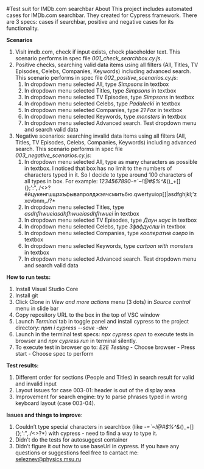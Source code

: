 #Test suit for IMDb.com searchbar
About
This project includes automated cases for IMDb.com searchbar. They created for Cypress framework. There are 3 specs: cases if searchbar, positive and negative cases for its functionality.

**Scenarios**
1. Visit imdb.com, check if input exists, check placeholder text. This scenario performs in spec file *001_check_searchbox.cy.js*.
2. Positive checks, searching valid data items using all filters (All, Titles, TV Episodes, Celebs, Companies, Keywords) including advanced search. This scenario performs in spec file *002_positive_scenarios.cy.js*:
    1. In dropdown menu selected All, type *Simpsons* in textbox
    2. In dropdown menu selected Titles, type *Simpsons* in textbox
    3. In dropdown menu selected TV Episodes, type *Simpsons* in textbox
    4. In dropdown menu selected Celebs, type *Padalecki* in textbox
    5. In dropdown menu selected Companies, type *21 Fox* in textbox
    6. In dropdown menu selected Keywords, type *monsters* in textbox
    7. In dropdown menu selected Advanced search. Test dropdown menu and search valid data
3. Negative scenarios: searching invalid data items using all filters (All, Titles, TV Episodes, Celebs, Companies, Keywords) including advanced search. This scenario performs in spec file *003_negative_scenarios.cy.js*:
    1. In dropdown menu selected All, type as many characters as possible in textbox. I noticed that box has no  limit to the numbers of characters typed in it. So I decide to type around 100 characters of all types in box. For example: *1234567890-=`~!@#$%^&*()_+[]{};':",./<>?ёйцукенгшщзхъфывапролджэячсмитьбю.qwertyuiop[]\|asdfghjkl;’zxcvbnm,./?*
    2. In dropdown menu selected Titles, type *asdhfhwueiasdhfhwueiasdhfhwuei* in textbox
    3. In dropdown menu selected TV Episodes, type  *Даун хаус* in textbox
    4. In dropdown menu selected Celebs, type *Зфвфдуслш* in textbox
    5. In dropdown menu selected Companies, type *кооператив озеро* in textbox
    6. In dropdown menu selected Keywords, type *cartoon with monsters* in textbox
    7. In dropdown menu selected Advanced search. Test dropdown menu and search valid data

**How to run tests:**

1. Install Visual Studio Core
2. Install git
3. Click Clone in *View and more actions* menu (3 dots) in *Source control* menu in slide bar
4. Copy repository URL to the box in the top of VSC window
5. Launch *Terminal* tab in toggle panel and install cypress to the project directory: *npm i cypress --save -dev*
6. Launch in the terminal test specs: *npx cypress open* to execute tests in browser and *npx cypress run* in terminal silently.
7. To execute test in browser go to: *E2E Testing* - Choose browser - Press start - Choose spec to perform

**Test results:**

1. Different order for sections (People and Titles) in search result for valid and invalid input
2. Layout issues for case 003-01: header is out of the display area
3. Improvement for search engine: try to parse phrases typed in wrong keyboard layout (case 003-04).

**Issues and things to improve**:

1. Couldn’t type special characters in searchbox (like *-=`~!@#$%^&*()_+[]{};':",./<>?*) with cypress - need to find a way to type it.
2. Didn’t do the tests for autosuggest container
3. Didn’t figure it out how to use baseUrl in cypress.
If you have any questions or suggestions feel free to cantact me: seleznev@physics.msu.ru
